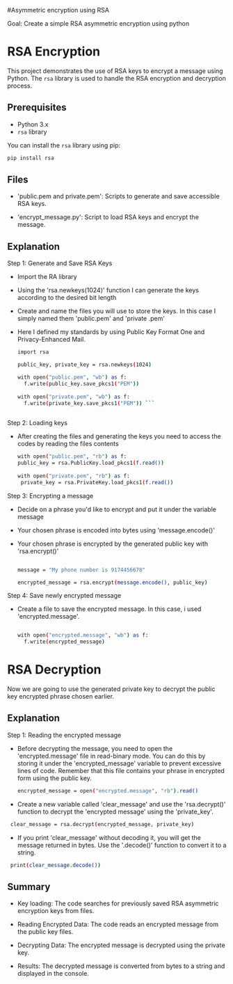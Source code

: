 #Asymmetric encryption using RSA

Goal: Create a simple RSA asymmetric encryption using python

# RSA Encryption 

This project demonstrates the use of RSA keys to encrypt a message using Python. The `rsa` library is used to handle the RSA encryption and decryption process.

## Prerequisites

- Python 3.x
- `rsa` library

You can install the `rsa` library using pip:

```bash 
pip install rsa
```

## Files
- 'public.pem and private.pem': Scripts to generate and save accessible RSA keys.

- 'encrypt_message.py': Script to load RSA keys and encrypt the message. 

## Explanation

Step 1: Generate and Save RSA Keys

- Import the RA library

- Using the 'rsa.newkeys(1024)' function I can generate the keys according to the desired bit length

- Create and name the files you will use to store the keys. In this case I simply named them 'public.pem' and 'private .pem'

- Here I defined my standards by using Public Key Format One and Privacy-Enhanced Mail.

  ```bash
  import rsa

  public_key, private_key = rsa.newkeys(1024)

  with open("public.pem", "wb") as f:
    f.write(public_key.save_pkcs1("PEM"))
    
  with open("private.pem", "wb") as f:
    f.write(private_key.save_pkcs1("PEM")) ```
    

Step 2: Loading keys

- After creating the files and generating the keys you need to access the codes by reading the files contents

   ```bash
  with open("public.pem", "rb") as f:
   public_key = rsa.PublicKey.load_pkcs1(f.read())
    
  with open("private.pem", "rb") as f:
    private_key = rsa.PrivateKey.load_pkcs1(f.read())
   ```

Step 3: Encrypting a message

- Decide on a phrase you'd like to encrypt and put it under the variable message

- Your chosen phrase is encoded into bytes using 'message.encode()'
 
- Your chosen phrase is encrypted by the generated public key with 'rsa.encrypt()'


   ```bash
 
  message = "My phone number is 9174456678"

   encrypted_message = rsa.encrypt(message.encode(), public_key)

  ```

Step 4: Save newly encrypted message

- Create a file to save the encrypted message. In this case, i used 'encrypted.message'.

  ```bash

  with open("encrypted.message", "wb") as f:
    f.write(encrypted_message)
   ```
# RSA Decryption
Now we are going to use the generated private key to decrypt the public key encrypted phrase chosen earlier.

## Explanation

Step 1: Reading the encrypted message 

- Before decrypting the message, you need to open the 'encrypted.message' file in read-binary mode. You can do this by storing it under the 'encrypted_message' variable to prevent excessive lines of code. Remember that this file contains your phrase in encrypted form using the public key.

   ```bash
  encrypted_message = open("encrypted.message", "rb").read()
   ```
- Create a new variable called 'clear_message' and use the 'rsa.decrypt()' function to decrypt the 'encrypted message' using the 'private_key'.

 ```bash
  clear_message = rsa.decrypt(encrypted_message, private_key)
  ```
- If you print 'clear_message' without decoding it, you will get the message returned in bytes. Use the '.decode()' function to convert it to a string.

 ```bash
  print(clear_message.decode())
  ```

## Summary

- Key loading: The code searches for previously saved RSA asymmetric encryption keys from files.

- Reading Encrypted Data: The code reads an encrypted message from the public key files.

- Decrypting Data: The encrypted message is decrypted using the private key.

- Results: The decrypted message is converted from bytes to a string and displayed in the console.
